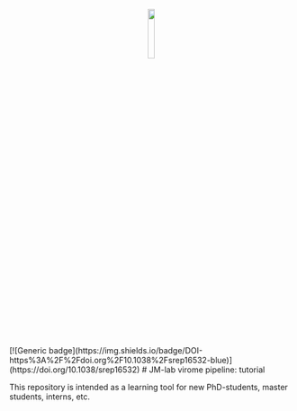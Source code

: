 <p align="center">
  <img src="https://rega.kuleuven.be/cev/viralmetagenomics/pictures/lovm/image_preview" height="15%" width="15%" />
</p>
[![Generic badge](https://img.shields.io/badge/DOI-https%3A%2F%2Fdoi.org%2F10.1038%2Fsrep16532-blue)](https://doi.org/10.1038/srep16532)
# JM-lab virome pipeline: tutorial

This repository is intended as a learning tool for new PhD-students, master students, interns, etc.
